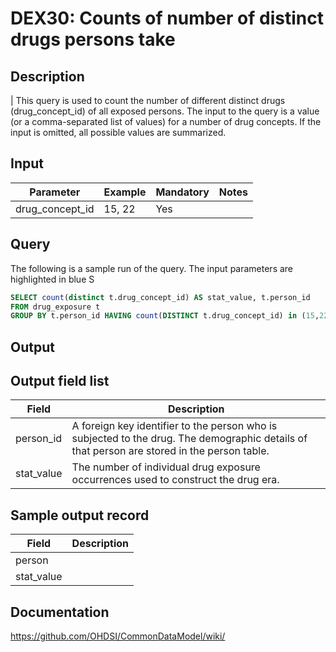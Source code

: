 <!---
Group:drug exposure
Name:DEX30 Counts of number of distinct drugs persons take
Author:Patrick Ryan
CDM Version: 5.0
-->

# DEX30: Counts of number of distinct drugs persons take

## Description
| This query is used to count the number of different distinct drugs (drug_concept_id) of all exposed persons. The input to the query is a value (or a comma-separated list of values) for a number of drug concepts. If the input is omitted, all possible values are summarized.

## Input

|  Parameter |  Example |  Mandatory |  Notes | 
| --- | --- | --- | --- |
| drug_concept_id | 15, 22 | Yes |   | 

## Query
The following is a sample run of the query. The input parameters are highlighted in  blue  S

```sql
SELECT count(distinct t.drug_concept_id) AS stat_value, t.person_id
FROM drug_exposure t
GROUP BY t.person_id HAVING count(DISTINCT t.drug_concept_id) in (15,22);
```

## Output

## Output field list

|  Field |  Description |
| --- | --- | 
| person_id | A foreign key identifier to the person who is subjected to the drug. The demographic details of that person are stored in the person table. |
| stat_value | The number of individual drug exposure occurrences used to construct the drug era. |

## Sample output record

|  Field |  Description |
| --- | --- | 
| person |   |
| stat_value |   |

## Documentation
https://github.com/OHDSI/CommonDataModel/wiki/
